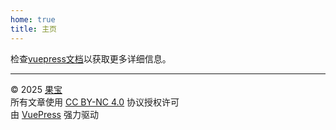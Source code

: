```yaml
---
home: true
title: 主页
---
```


检查[vuepress文档][default-theme-home]以获取更多详细信息。

[default-theme-home]: https://vuejs.press/reference/default-theme/frontmatter.html#home-page

---
© 2025 [果宝](https://github.com/guobao2333)  
所有文章使用 [CC BY-NC 4.0](https://creativecommons.org/licenses/by-nc/4.0/) 协议授权许可 <img src="https://mirrors.creativecommons.org/presskit/icons/cc.svg" alt="" style="max-width: 1em;max-height:1em;margin-left: .2em;"><img src="https://mirrors.creativecommons.org/presskit/icons/by.svg" alt="" style="max-width: 1em;max-height:1em;margin-left: .2em;"><img src="https://mirrors.creativecommons.org/presskit/icons/nc.svg" alt="" style="max-width: 1em;max-height:1em;margin-left: .2em;">  
由 [VuePress](https://github.com/vuepress/core) 强力驱动
